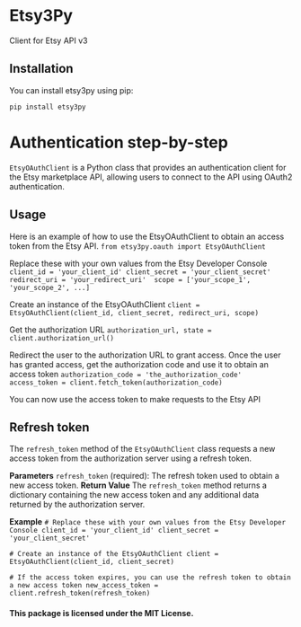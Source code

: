 # Etsy3Py
Client for Etsy API v3

## Installation
You can install etsy3py using pip:

`pip install etsy3py`


# Authentication step-by-step
`EtsyOAuthClient` is a Python class that provides an authentication client for the Etsy marketplace API, 
allowing users to connect to the API using OAuth2 authentication.

## Usage
Here is an example of how to use the EtsyOAuthClient to obtain an access token from the Etsy API.
`from etsy3py.oauth import EtsyOAuthClient`

Replace these with your own values from the Etsy Developer Console
`client_id = 'your_client_id'
client_secret = 'your_client_secret'
redirect_uri = 'your_redirect_uri' 
scope = ['your_scope_1', 'your_scope_2', ...]`

Create an instance of the EtsyOAuthClient
`client = EtsyOAuthClient(client_id, client_secret, redirect_uri, scope)`

Get the authorization URL
`authorization_url, state = client.authorization_url()`

Redirect the user to the authorization URL to grant access. Once the user has granted access, get the authorization code and use it to obtain an access token
`authorization_code = 'the_authorization_code'
access_token = client.fetch_token(authorization_code)`

You can now use the access token to make requests to the Etsy API

## Refresh token

The `refresh_token` method of the `EtsyOAuthClient` class requests a new access token from the authorization server using a refresh token.

**Parameters**
`refresh_token` (required): The refresh token used to obtain a new access token.
**Return Value**
The `refresh_token` method returns a dictionary containing the new access token and any additional data returned by the authorization server.

**Example**
`# Replace these with your own values from the Etsy Developer Console
client_id = 'your_client_id'
client_secret = 'your_client_secret'`

`# Create an instance of the EtsyOAuthClient
client = EtsyOAuthClient(client_id, client_secret)`

`# If the access token expires, you can use the refresh token to obtain a new access token
new_access_token = client.refresh_token(refresh_token)`


#### This package is licensed under the MIT License.